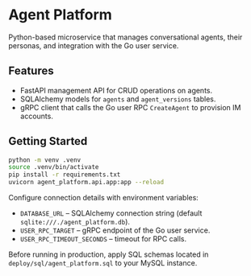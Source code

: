 # Agent Platform

Python-based microservice that manages conversational agents, their personas, and integration with the Go user service.

## Features

- FastAPI management API for CRUD operations on agents.
- SQLAlchemy models for `agents` and `agent_versions` tables.
- gRPC client that calls the Go user RPC `CreateAgent` to provision IM accounts.

## Getting Started

```bash
python -m venv .venv
source .venv/bin/activate
pip install -r requirements.txt
uvicorn agent_platform.api.app:app --reload
```

Configure connection details with environment variables:

- `DATABASE_URL` – SQLAlchemy connection string (default `sqlite:///./agent_platform.db`).
- `USER_RPC_TARGET` – gRPC endpoint of the Go user service.
- `USER_RPC_TIMEOUT_SECONDS` – timeout for RPC calls.

Before running in production, apply SQL schemas located in `deploy/sql/agent_platform.sql` to your MySQL instance.
